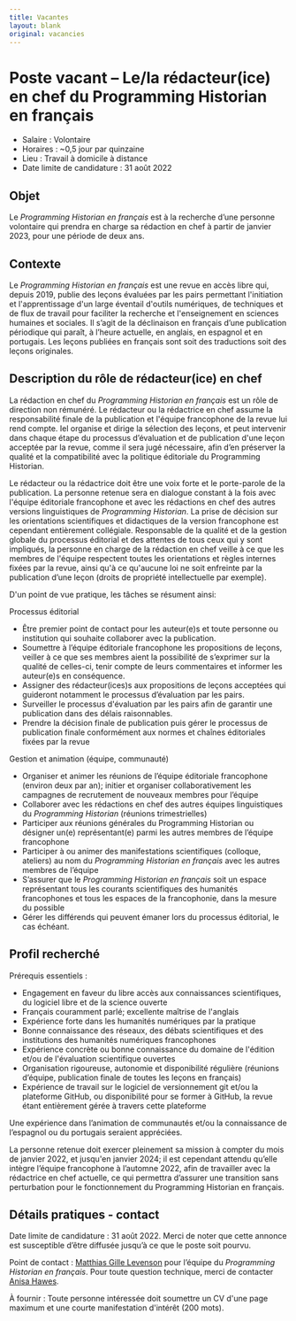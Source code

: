 ```yaml
---
title: Vacantes
layout: blank
original: vacancies
---
```


# Poste vacant – Le/la rédacteur(ice) en chef du Programming Historian en français

- Salaire : Volontaire
- Horaires : ~0,5 jour par quinzaine
- Lieu : Travail à domicile à distance
- Date limite de candidature : 31 août 2022


## Objet
Le _Programming Historian en français_ est à la recherche d’une personne volontaire qui prendra en charge sa rédaction en chef à partir de janvier 2023, pour une période de deux ans. 

## Contexte
Le _Programming Historian en français_ est une revue en accès libre qui, depuis 2019, publie des leçons évaluées par les pairs permettant l'initiation et l'apprentissage d'un large éventail d'outils numériques, de techniques et de flux de travail pour faciliter la recherche et l'enseignement en sciences humaines et sociales. Il s’agit de la déclinaison en français d’une publication périodique qui paraît, à l’heure actuelle, en anglais, en espagnol et en portugais. Les leçons publiées en français sont soit des traductions soit des leçons originales. 

## Description du rôle de rédacteur(ice) en chef
La rédaction en chef du _Programming Historian en français_ est un rôle de direction non rémunéré. Le rédacteur ou la rédactrice en chef assume la responsabilité finale de la publication et l'équipe francophone de la revue lui rend compte. Iel organise et dirige la sélection des leçons, et peut intervenir dans chaque étape du processus d’évaluation et de publication d'une leçon acceptée par la revue, comme il sera jugé nécessaire, afin d’en préserver la qualité et la compatibilité avec la politique éditoriale du Programming Historian.

Le rédacteur ou la rédactrice doit être une voix forte et le porte-parole de la publication. La personne retenue sera en dialogue constant à la fois avec l'équipe éditoriale francophone et avec les rédactions en chef des autres versions linguistiques de _Programming Historian_. La prise de décision sur les orientations scientifiques et didactiques de la version francophone est cependant entièrement collégiale. Responsable de la qualité et de la gestion globale du processus éditorial et des attentes de tous ceux qui y sont impliqués, la personne en charge de la rédaction en chef veille à ce que les membres de l'équipe respectent toutes les orientations et règles internes fixées par la revue, ainsi qu'à ce qu'aucune loi ne soit enfreinte par la publication d’une leçon (droits de propriété intellectuelle par exemple). 

D'un point de vue pratique, les tâches se résument ainsi:  

Processus éditorial
 - Être premier point de contact pour les auteur(e)s et toute personne ou institution qui souhaite collaborer avec la publication.
 - Soumettre  à l’équipe éditoriale francophone les propositions de leçons, veiller à ce que ses membres aient la possibilité de s’exprimer sur la qualité de celles-ci, tenir compte de leurs commentaires  et informer les auteur(e)s en conséquence.
 - Assigner des rédacteur(ices)s aux propositions de leçons acceptées qui guideront notamment le processus d’évaluation par les pairs. 
 - Surveiller le processus d'évaluation par les pairs afin de garantir une publication dans des délais raisonnables.
- Prendre la décision finale de publication puis gérer le processus de publication finale conformément aux normes et chaînes éditoriales fixées par la revue


Gestion et animation (équipe, communauté)

- Organiser et animer les réunions de l’équipe éditoriale francophone (environ deux par an); initier et organiser collaborativement les campagnes de recrutement de nouveaux membres pour l’équipe
- Collaborer avec les rédactions en chef des autres équipes linguistiques du _Programming Historian_ (réunions trimestrielles)
- Participer aux réunions générales du Programming Historian ou désigner un(e) représentant(e) parmi les autres membres de l’équipe francophone 
- Participer à ou animer des manifestations scientifiques (colloque, ateliers) au nom du _Programming Historian en français_ avec les autres membres de l’équipe
- S’assurer que le _Programming Historian en français_ soit un espace représentant tous les courants scientifiques des humanités francophones et tous les espaces de la francophonie, dans la mesure du possible
- Gérer les différends qui peuvent émaner lors du processus éditorial, le cas échéant.

## Profil recherché

Prérequis essentiels :
- Engagement en faveur du libre accès aux connaissances scientifiques, du logiciel libre et de la science ouverte
- Français couramment parlé; excellente maîtrise de l'anglais
- Expérience forte dans les humanités numériques par la pratique
- Bonne connaissance des réseaux, des débats scientifiques et des institutions des humanités numériques francophones
- Expérience concrète ou bonne connaissance du domaine de l'édition et/ou de l'évaluation scientifique ouvertes
- Organisation rigoureuse, autonomie et disponibilité régulière (réunions d’équipe, publication finale de toutes les leçons en français)
-  Expérience de travail sur le logiciel de versionnement git et/ou la plateforme GitHub, ou disponibilité pour se former à GitHub, la revue étant entièrement gérée à travers cette plateforme


Une expérience dans l’animation de communautés et/ou la connaissance de l’espagnol ou du portugais seraient appréciées. 

La personne retenue doit exercer pleinement sa mission à compter du mois de janvier 2022, et jusqu'en janvier 2024; il est cependant attendu qu’elle intègre l’équipe francophone à l’automne 2022, afin de travailler avec la rédactrice en chef actuelle, ce qui permettra d’assurer une transition sans perturbation pour le fonctionnement du Programming Historian en français.  

## Détails pratiques - contact

Date limite de candidature : 31 août 2022. Merci de noter que cette annonce est susceptible d’être diffusée jusqu’à ce que le poste soit pourvu.

Point de contact : [Matthias Gille Levenson](mailto:matthias.gille-levenson@ens-lyon.fr) pour l’équipe du _Programming Historian en français_.
Pour toute question technique, merci de contacter [Anisa Hawes](mailto:admin@programminghistorian.org).

À fournir : Toute personne intéressée doit soumettre un CV d'une page maximum et une courte manifestation d'intérêt (200 mots).
